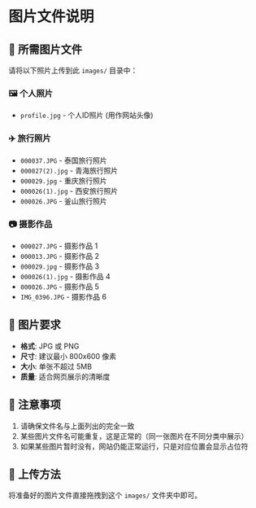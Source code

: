# 图片文件说明

## 📸 所需图片文件

请将以下照片上传到此 `images/` 目录中：

### 🖼️ 个人照片
- `profile.jpg` - 个人ID照片 (用作网站头像)

### ✈️ 旅行照片
- `000037.JPG` - 泰国旅行照片
- `000027(2).jpg` - 青海旅行照片 
- `000029.jpg` - 重庆旅行照片
- `000026(1).jpg` - 西安旅行照片
- `000026.JPG` - 釜山旅行照片

### 📷 摄影作品
- `000027.JPG` - 摄影作品 1
- `000013.JPG` - 摄影作品 2  
- `000029.jpg` - 摄影作品 3
- `000026(1).jpg` - 摄影作品 4
- `000026.JPG` - 摄影作品 5
- `IMG_0396.JPG` - 摄影作品 6

## 🎯 图片要求

- **格式**: JPG 或 PNG
- **尺寸**: 建议最小 800x600 像素
- **大小**: 单张不超过 5MB
- **质量**: 适合网页展示的清晰度

## 📝 注意事项

1. 请确保文件名与上面列出的完全一致
2. 某些图片文件名可能重复，这是正常的（同一张图片在不同分类中展示）
3. 如果某些图片暂时没有，网站仍能正常运行，只是对应位置会显示占位符

## 🚀 上传方法

将准备好的图片文件直接拖拽到这个 `images/` 文件夹中即可。